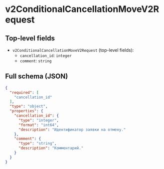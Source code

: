 # v2ConditionalCancellationMoveV2Request

## Top-level fields
- `v2ConditionalCancellationMoveV2Request` (top-level fields):
  - `cancellation_id`: `integer`
  - `comment`: `string`

## Full schema (JSON)
```json
{
  "required": [
    "cancellation_id"
  ],
  "type": "object",
  "properties": {
    "cancellation_id": {
      "type": "integer",
      "format": "int64",
      "description": "Идентификатор заявки на отмену."
    },
    "comment": {
      "type": "string",
      "description": "Комментарий."
    }
  }
}
```
